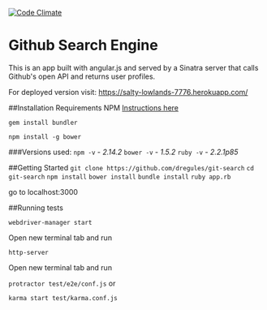 [![Code Climate](https://codeclimate.com/github/dregules/git-search/badges/gpa.svg)](https://codeclimate.com/github/dregules/git-search)

# Github Search Engine
This is an app built with angular.js and served by a Sinatra server that calls Github's open API and returns user profiles.

For deployed version visit:  https://salty-lowlands-7776.herokuapp.com/


##Installation Requirements
NPM [Instructions here](http://blog.teamtreehouse.com/install-node-js-npm-mac)

`gem install bundler`

`npm install -g bower`

###Versions used:
`npm -v` -  *2.14.2*
`bower -v` - *1.5.2*
`ruby -v` - *2.2.1p85*

##Getting Started
`git clone https://github.com/dregules/git-search`
`cd git-search`
`npm install`
`bower install`
`bundle install`
`ruby app.rb`

go to localhost:3000

##Running tests

`webdriver-manager start`

Open new terminal tab and run

`http-server`

Open new terminal tab and run

`protractor test/e2e/conf.js` or

`karma start test/karma.conf.js`
